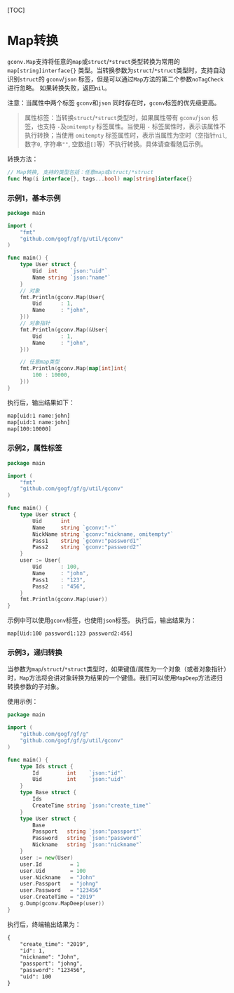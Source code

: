 [TOC]

# Map转换

`gconv.Map`支持将任意的`map`或`struct`/`*struct`类型转换为常用的 `map[string]interface{}` 类型。当转换参数为`struct`/`*struct`类型时，支持自动识别`struct`的 `gconv`/`json` 标签，但是可以通过`Map`方法的第二个参数`noTagCheck`进行忽略。
如果转换失败，返回`nil`。

注意：当属性中两个标签 `gconv`和`json` 同时存在时，`gconv`标签的优先级更高。

> 属性标签：当转换`struct`/`*struct`类型时，如果属性带有 `gconv`/`json` 标签，也支持 `-`及`omitempty` 标签属性。当使用 `-` 标签属性时，表示该属性不执行转换；当使用 `omitempty` 标签属性时，表示当属性为空时（空指针`nil`, 数字`0`, 字符串`""`, 空数组`[]`等）不执行转换。具体请查看随后示例。

转换方法：
```go
// Map转换, 支持的类型包括：任意map或struct/*struct
func Map(i interface{}, tags...bool) map[string]interface{}
```

### 示例1，基本示例
```go
package main

import (
    "fmt"
    "github.com/gogf/gf/g/util/gconv"
)

func main() {
    type User struct {
        Uid  int    `json:"uid"`
        Name string `json:"name"`
    }
    // 对象
    fmt.Println(gconv.Map(User{
        Uid      : 1,
        Name     : "john",
    }))
    // 对象指针
    fmt.Println(gconv.Map(&User{
        Uid      : 1,
        Name     : "john",
    }))

    // 任意map类型
    fmt.Println(gconv.Map(map[int]int{
        100 : 10000,
    }))
}
```
执行后，输出结果如下：
```html
map[uid:1 name:john]
map[uid:1 name:john]
map[100:10000]
```

### 示例2，属性标签

```go
package main

import (
    "fmt"
    "github.com/gogf/gf/g/util/gconv"
)

func main() {
    type User struct {
        Uid      int
        Name     string `gconv:"-"`
        NickName string `gconv:"nickname, omitempty"`
        Pass1    string `gconv:"password1"`
        Pass2    string `gconv:"password2"`
    }
    user := User{
        Uid      : 100,
        Name     : "john",
        Pass1    : "123",
        Pass2    : "456",
    }
    fmt.Println(gconv.Map(user))
}
```
示例中可以使用`gconv`标签，也使用`json`标签。
执行后，输出结果为：
```
map[Uid:100 password1:123 password2:456]
```

### 示例3，递归转换

当参数为`map`/`struct`/`*struct`类型时，如果键值/属性为一个对象（或者对象指针）时，`Map`方法将会讲对象转换为结果的一个键值。我们可以使用`MapDeep`方法递归转换参数的子对象。

使用示例：

```go
package main

import (
	"github.com/gogf/gf/g"
	"github.com/gogf/gf/g/util/gconv"
)

func main() {
	type Ids struct {
		Id         int    `json:"id"`
		Uid        int    `json:"uid"`
	}
	type Base struct {
		Ids
		CreateTime string `json:"create_time"`
	}
	type User struct {
		Base
		Passport   string `json:"passport"`
		Password   string `json:"password"`
		Nickname   string `json:"nickname"`
	}
	user := new(User)
	user.Id         = 1
	user.Uid        = 100
	user.Nickname   = "John"
	user.Passport   = "johng"
	user.Password   = "123456"
	user.CreateTime = "2019"
	g.Dump(gconv.MapDeep(user))
}
```
执行后，终端输出结果为：
```html
{
	"create_time": "2019",
	"id": 1,
	"nickname": "John",
	"passport": "johng",
	"password": "123456",
	"uid": 100
}
```

